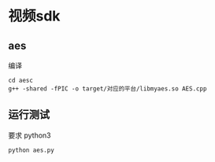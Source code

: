 # 视频sdk


## aes

编译

```
cd aesc 
g++ -shared -fPIC -o target/对应的平台/libmyaes.so AES.cpp
```

## 运行测试

要求 python3

```
python aes.py
```